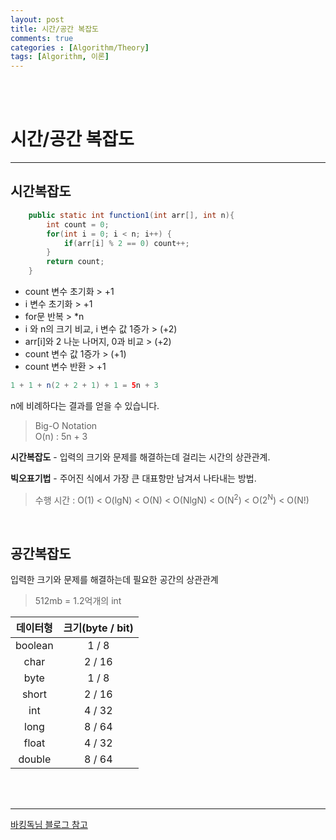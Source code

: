 ```yaml
---
layout: post
title: 시간/공간 복잡도
comments: true
categories : [Algorithm/Theory]
tags: [Algorithm, 이론]
---
```


<br><br>

# 시간/공간 복잡도
---
## 시간복잡도

````java
    public static int function1(int arr[], int n){
        int count = 0;
        for(int i = 0; i < n; i++) {
            if(arr[i] % 2 == 0) count++;
        }
        return count;
    }
````

- count 변수 초기화 > +1
- i 변수 초기화 > +1
- for문 반복 > *n
- i 와 n의 크기 비교, i 변수 값 1증가 > (+2)
- arr[i]와 2 나눈 나머지, 0과 비교 > (+2)
- count 변수 값 1증가 > (+1)
- count 변수 반환 > +1

```java
1 + 1 + n(2 + 2 + 1) + 1 = 5n + 3
```

n에 비례하다는 결과를 얻을 수 있습니다.

> Big-O Notation <br>
> O(n) : 5n + 3<br>

**시간복잡도**  - 입력의 크기와 문제를 해결하는데 걸리는 시간의 상관관계. <br>

**빅오표기법** - 주어진 식에서 가장 큰 대표항만 남겨서 나타내는 방법.
> 수행 시간 : O(1) < O(lgN) < O(N) < O(NlgN) < O(N<sup>2</sup>) < O(2<sup>N</sup>) < O(N!)

<br>

## 공간복잡도
입력한 크기와 문제를 해결하는데 필요한 공간의 상관관계

> 512mb = 1.2억개의 int

| 데이터형 | 크기(byte / bit) |
|:--------:|:----------------:|
|  boolean |       1 / 8      |
|   char   |      2 / 16      |
|   byte   |       1 / 8      |
|   short  |      2 / 16      |
|    int   |      4 / 32      |
|   long   |      8 / 64      |
|   float  |      4 / 32      |
|  double  |      8 / 64      |

<br><br>

---
[바킹독님 블로그 참고](https://blog.encrypted.gg)